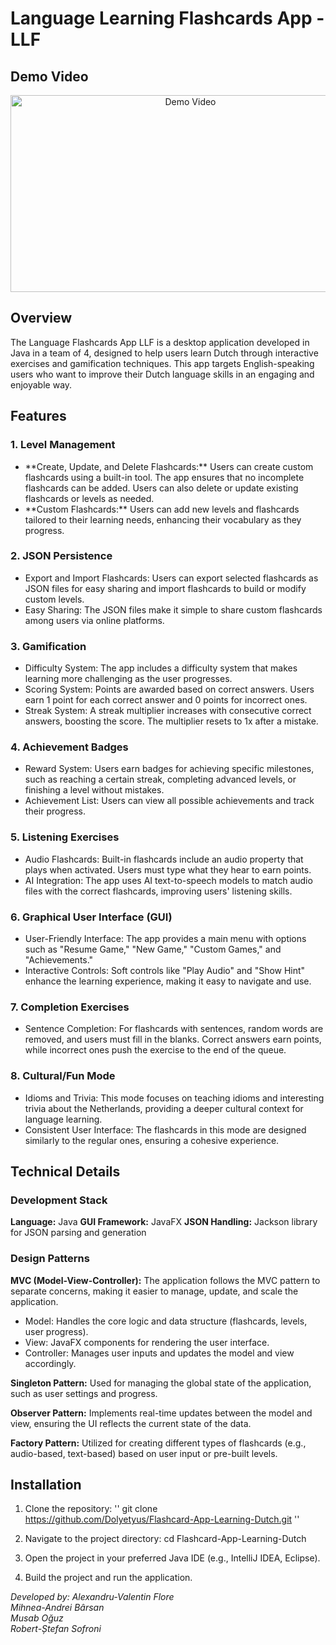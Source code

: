 # Language Learning Flashcards App - LLF

## Demo Video
<p align="center">
  <a href="https://www.youtube.com/watch?v=XFQaZ5vmHfo">
    <img src="https://img.youtube.com/vi/XFQaZ5vmHfo/0.jpg" alt="Demo Video" width="560" height="315">
  </a>
</p>

## Overview
The Language Flashcards App LLF is a desktop application developed in Java in a team of 4, designed to help users learn Dutch through interactive exercises and gamification techniques. This app targets English-speaking users who want to improve their Dutch language skills in an engaging and enjoyable way.

## Features
### 1. Level Management
<ul>
      <li>**Create, Update, and Delete Flashcards:** Users can create custom flashcards using a built-in tool. The app ensures that no incomplete flashcards can be added. Users can also delete or update existing flashcards or levels as needed.</li>
      <li>**Custom Flashcards:** Users can add new levels and flashcards tailored to their learning needs, enhancing their vocabulary as they progress.</li>
</ul>

### 2. JSON Persistence
<ul>
      <li>Export and Import Flashcards: Users can export selected flashcards as JSON files for easy sharing and import flashcards to build or modify custom levels.</li>
      <li>Easy Sharing: The JSON files make it simple to share custom flashcards among users via online platforms.</li>
</ul>

### 3. Gamification
<ul>
      <li>Difficulty System: The app includes a difficulty system that makes learning more challenging as the user progresses.</li>
      <li>Scoring System: Points are awarded based on correct answers. Users earn 1 point for each correct answer and 0 points for incorrect ones.</li>
      <li>Streak System: A streak multiplier increases with consecutive correct answers, boosting the score. The multiplier resets to 1x after a mistake.</li>
</ul>

### 4. Achievement Badges
<ul>
      <li>Reward System: Users earn badges for achieving specific milestones, such as reaching a certain streak, completing advanced levels, or finishing a level without mistakes.</li>
      <li>Achievement List: Users can view all possible achievements and track their progress.</li>
</ul>

### 5. Listening Exercises
<ul>
      <li>Audio Flashcards: Built-in flashcards include an audio property that plays when activated. Users must type what they hear to earn points.</li>
      <li>AI Integration: The app uses AI text-to-speech models to match audio files with the correct flashcards, improving users' listening skills.</li>
</ul>

### 6. Graphical User Interface (GUI)
<ul>
      <li>User-Friendly Interface: The app provides a main menu with options such as "Resume Game," "New Game," "Custom Games," and "Achievements."</li>
      <li>Interactive Controls: Soft controls like "Play Audio" and "Show Hint" enhance the learning experience, making it easy to navigate and use.</li>
</ul>

### 7. Completion Exercises
<ul>
      <li>Sentence Completion: For flashcards with sentences, random words are removed, and users must fill in the blanks. Correct answers earn points, while incorrect ones push the exercise to the end of the queue.</li>
</ul>

### 8. Cultural/Fun Mode
<ul>
      <li>Idioms and Trivia: This mode focuses on teaching idioms and interesting trivia about the Netherlands, providing a deeper cultural context for language learning.</li>
      <li>Consistent User Interface: The flashcards in this mode are designed similarly to the regular ones, ensuring a cohesive experience.</li>
</ul>

## Technical Details
### Development Stack
**Language:** Java
**GUI Framework:** JavaFX
**JSON Handling:** Jackson library for JSON parsing and generation

### Design Patterns
**MVC (Model-View-Controller):** The application follows the MVC pattern to separate concerns, making it easier to manage, update, and scale the application.

<ul>
      <li>Model: Handles the core logic and data structure (flashcards, levels, user progress).</li>
      <li>View: JavaFX components for rendering the user interface.</li>
      <li>Controller: Manages user inputs and updates the model and view accordingly.</li>
</ul>

**Singleton Pattern:** Used for managing the global state of the application, such as user settings and progress.

**Observer Pattern:** Implements real-time updates between the model and view, ensuring the UI reflects the current state of the data.

**Factory Pattern:** Utilized for creating different types of flashcards (e.g., audio-based, text-based) based on user input or pre-built levels.


## Installation
1. Clone the repository:
'' git clone https://github.com/Dolyetyus/Flashcard-App-Learning-Dutch.git ''

2. Navigate to the project directory:
cd Flashcard-App-Learning-Dutch

3. Open the project in your preferred Java IDE (e.g., IntelliJ IDEA, Eclipse).
   
4. Build the project and run the application.



*Developed by:*
*Alexandru-Valentin Flore </br>
Mihnea-Andrei Bârsan </br>
Musab Oğuz </br>
Robert-Ștefan Sofroni*
